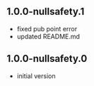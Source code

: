 ## 1.0.0-nullsafety.1

* fixed pub point error
* updated README.md 

## 1.0.0-nullsafety.0

* initial version
